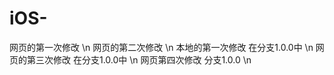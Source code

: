 # iOS-
网页的第一次修改 \n
网页的第二次修改 \n
本地的第一次修改    在分支1.0.0中 \n
网页的第三次修改    在分支1.0.0中 \n
网页第四次修改        分支1.0.0 \n
